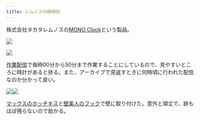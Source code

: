```yaml
---
title: レムノスの掛時計
---
```

株式会社タカタレムノスの[MONO Clock](https://www.amazon.co.jp/dp/B004UIT8BK)という製品。

![](https://lh6.googleusercontent.com/JWWnSWKE1zA6ZdhMZOFnA-MmlYcGRpYVK2dMarikBLHGW6rw1zL5KL4JzmK4HOsnbHgO6RWZqp1yDx94oHWk_b3sayDEf3On9o3TWCH7RWU0oyJmSHGmF2gA_EkEPROXTYfRv1nRYDmvyPh3pwB7Eg)

![](https://lh3.googleusercontent.com/55e4CG1KH86UvBCsXcE8momk7rI1z1eBWY3C15nVyHPMqH3k6xPF-HU37iSB3kOSYlFyXe1GlxW1xgfYClvjcYVGEzgu3Piw2x0nSlbL3kBSu1U3g25wteH_bkgV5S8AkBGei6ld5cGU-MDBsBc6IA)

[作業配信](https://www.youtube.com/channel/UC5s-KpSDGzxWPWNv94PnJHw)で毎時00分から50分まで作業することにしているので、見やすいところに時計があると捗る。また、アーカイブで見返すときに何時頃に行われた配信なのか分かって良い。

![](https://lh4.googleusercontent.com/L3PX9Q7063sq6Mbmd3rToWUx4BmrzgyevZ7UPcpY6uL4K9ODz2fHY2gofWX5hmYk5Tqz2Bs-WXnpniU1ZMEDpNW5gfGqIwbYQyydrh6hOtZTXDENrEMk0DCXV5VkMti2ZZ8NTEPR7j5DqhF586akkQ)![](https://lh6.googleusercontent.com/d4ilcWoIGC97VK7LCBqCUmfFuatrVoSfFFqyJDKypL8qW-O2rEY-DxRysBrJ-6aMa8yZpp2TVWbvc48oxCQzm0IcUJg8_zW_vbGqKq-c7XtCFIew_7Z08jRfJRVOD4IqAttggAP8EsbUlUKbrRe_LA)

[マックスのホッチキス](https://www.amazon.co.jp/dp/B000O9WRWG)と[壁美人のフック](https://www.amazon.co.jp/dp/B00CU78TDG)で壁に取り付けた。意外と頑丈で、跡もほぼ残らないので助かる。
